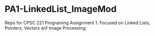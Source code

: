 # PA1-LinkedList_ImageMod
Repo for CPSC 221 Programing Assignment 1. Focused on Linked Lists, Pointers, Vectors anf Image Processing.
